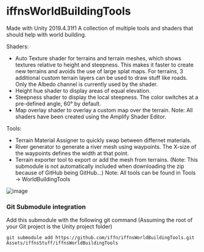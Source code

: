 # iffnsWorldBuildingTools
Made with Unity 2019.4.31f1
A collection of multiple tools and shaders that should help with world building.

Shaders:
- Auto Texture shader for terrains and terrain meshes, which shows textures relative to height and steepness. This makes it faster to create new terrains and avoids the use of large splat maps. For terrains, 3 additional custom terrain layers can be used to draw stuff like roads. Only the Albedo channel is currently used by the shader.
- Height hue shader to display areas of equal elevation.
- Steepness shader to display the local steepness. The color switches at a pre-defined angle, 60° by default.
- Map overlay shader to overlay a custom map over the terrain.
Note: All shaders have been created using the Amplify Shader Editor.

Tools:
- Terrain Material Assigner to quickly swap between differnet materials.
- River generator to generate a river mesh using waypoints. The X-size of the waypoints defines the width at that point.
- Terrain exporter tool to export or add the mesh from terrains. (Note: This submodule is not automatically included when downloading the zip because of GitHub being GitHub...)
Note: All tools can be found in Tools -> WorldBuildingTools

![image](https://user-images.githubusercontent.com/18383974/194806904-ce20695c-c70c-4ce0-a1f4-8e93cbc5443c.png)


### Git Submodule integration
Add this submodule with the following git command (Assuming the root of your Git project is the Unity project folder)
```
git submodule add https://github.com/iffn/iffnsWorldBuildingTools.git Assets/iffnsStuff/iffnsWorldBuildingTools
```

